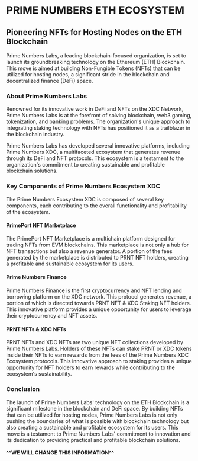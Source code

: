 # PRIME NUMBERS ETH ECOSYSTEM

## Pioneering NFTs for Hosting Nodes on the ETH Blockchain

Prime Numbers Labs, a leading blockchain-focused organization, is set to launch its groundbreaking technology on the Ethereum (ETH) Blockchain. This move is aimed at building Non-Fungible Tokens (NFTs) that can be utilized for hosting nodes, a significant stride in the blockchain and decentralized finance (DeFi) space.

### About Prime Numbers Labs

Renowned for its innovative work in DeFi and NFTs on the XDC Network, Prime Numbers Labs is at the forefront of solving blockchain, web3 gaming, tokenization, and banking problems. The organization's unique approach to integrating staking technology with NFTs has positioned it as a trailblazer in the blockchain industry.

Prime Numbers Labs has developed several innovative platforms, including Prime Numbers XDC, a multifaceted ecosystem that generates revenue through its DeFi and NFT protocols. This ecosystem is a testament to the organization's commitment to creating sustainable and profitable blockchain solutions.

### Key Components of Prime Numbers Ecosystem XDC

The Prime Numbers Ecosystem XDC is composed of several key components, each contributing to the overall functionality and profitability of the ecosystem.

#### PrimePort NFT Marketplace

The PrimePort NFT Marketplace is a multichain platform designed for trading NFTs from EVM blockchains. This marketplace is not only a hub for NFT transactions but also a revenue generator. A portion of the fees generated by the marketplace is distributed to PRNT NFT holders, creating a profitable and sustainable ecosystem for its users.

#### Prime Numbers Finance

Prime Numbers Finance is the first cryptocurrency and NFT lending and borrowing platform on the XDC network. This protocol generates revenue, a portion of which is directed towards PRNT NFT & XDC Staking NFT holders. This innovative platform provides a unique opportunity for users to leverage their cryptocurrency and NFT assets.

#### PRNT NFTs & XDC NFTs

PRNT NFTs and XDC NFTs are two unique NFT collections developed by Prime Numbers Labs. Holders of these NFTs can stake PRNT or XDC tokens inside their NFTs to earn rewards from the fees of the Prime Numbers XDC Ecosystem protocols. This innovative approach to staking provides a unique opportunity for NFT holders to earn rewards while contributing to the ecosystem's sustainability.

### Conclusion

The launch of Prime Numbers Labs' technology on the ETH Blockchain is a significant milestone in the blockchain and DeFi space. By building NFTs that can be utilized for hosting nodes, Prime Numbers Labs is not only pushing the boundaries of what is possible with blockchain technology but also creating a sustainable and profitable ecosystem for its users. This move is a testament to Prime Numbers Labs' commitment to innovation and its dedication to providing practical and profitable blockchain solutions.\
\
**^^WE WILL CHANGE THIS INFORMATION^^**

